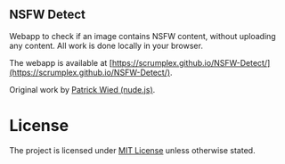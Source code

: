 NSFW Detect
---
Webapp to check if an image contains NSFW content, without uploading any content. 
All work is done locally in your browser.

The webapp is available at [https://scrumplex.github.io/NSFW-Detect/](https://scrumplex.github.io/NSFW-Detect/).

Original work by [Patrick Wied (nude.js)](https://github.com/pa7/nude.js).

# License
The project is licensed under [MIT License](LICENSE) unless otherwise stated.
